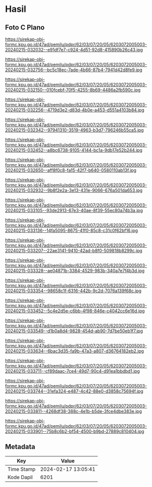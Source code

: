 # Hasil

## Foto C Plano

https://sirekap-obj-formc.kpu.go.id/47ad/pemilu/pdpr/62/03/07/20/05/6203072005003-20240215-032032--e91df7e7-c924-4d51-92d8-415890b26c43.jpg

https://sirekap-obj-formc.kpu.go.id/47ad/pemilu/pdpr/62/03/07/20/05/6203072005003-20240215-032756--bc5c18ec-7ade-4b66-87b4-7941d42d8fe9.jpg

https://sirekap-obj-formc.kpu.go.id/47ad/pemilu/pdpr/62/03/07/20/05/6203072005003-20240215-032150--010fcebf-70f5-4255-8b69-4486a2fb590c.jpg

https://sirekap-obj-formc.kpu.go.id/47ad/pemilu/pdpr/62/03/07/20/05/6203072005003-20240215-032256--4719d3e2-d83d-4b0e-a453-d551a4103b84.jpg

https://sirekap-obj-formc.kpu.go.id/47ad/pemilu/pdpr/62/03/07/20/05/6203072005003-20240215-032342--97941310-3519-4963-b3d7-796246b55ca5.jpg

https://sirekap-obj-formc.kpu.go.id/47ad/pemilu/pdpr/62/03/07/20/05/6203072005003-20240215-032452--a8bc6738-9105-4144-bc1a-9db17e52b244.jpg

https://sirekap-obj-formc.kpu.go.id/47ad/pemilu/pdpr/62/03/07/20/05/6203072005003-20240215-032650--aff8f0c8-fa15-42f7-b640-0580110ab13f.jpg

https://sirekap-obj-formc.kpu.go.id/47ad/pemilu/pdpr/62/03/07/20/05/6203072005003-20240215-032932--9b8f2e2a-3e13-431e-9066-676a501da653.jpg

https://sirekap-obj-formc.kpu.go.id/47ad/pemilu/pdpr/62/03/07/20/05/6203072005003-20240215-033105--93de2913-67e3-40ae-8f39-55ec80a74b3a.jpg

https://sirekap-obj-formc.kpu.go.id/47ad/pemilu/pdpr/62/03/07/20/05/6203072005003-20240215-033136--14fa5095-8675-41f0-85c8-c31c0f62bf16.jpg

https://sirekap-obj-formc.kpu.go.id/47ad/pemilu/pdpr/62/03/07/20/05/6203072005003-20240215-033207--22ae3141-9410-42ad-b8f0-509818b8299c.jpg

https://sirekap-obj-formc.kpu.go.id/47ad/pemilu/pdpr/62/03/07/20/05/6203072005003-20240215-033328--ae04871b-3384-4529-983b-340a7e7f4b3d.jpg

https://sirekap-obj-formc.kpu.go.id/47ad/pemilu/pdpr/62/03/07/20/05/6203072005003-20240215-033354--98658c1f-6316-442b-9c2d-7076a139f68c.jpg

https://sirekap-obj-formc.kpu.go.id/47ad/pemilu/pdpr/62/03/07/20/05/6203072005003-20240215-033452--5c4e2d5e-c6bb-4f98-846e-c4042cc6e16d.jpg

https://sirekap-obj-formc.kpu.go.id/47ad/pemilu/pdpr/62/03/07/20/05/6203072005003-20240215-033549--d1b0a8d4-9828-454d-ab90-7d7be50eb1f7.jpg

https://sirekap-obj-formc.kpu.go.id/47ad/pemilu/pdpr/62/03/07/20/05/6203072005003-20240215-033634--6bac3d35-fa9b-47a3-a807-d36764182eb2.jpg

https://sirekap-obj-formc.kpu.go.id/47ad/pemilu/pdpr/62/03/07/20/05/6203072005003-20240215-033711--cf89daac-7ce4-49d7-90c4-d91ea1bbdbd1.jpg

https://sirekap-obj-formc.kpu.go.id/47ad/pemilu/pdpr/62/03/07/20/05/6203072005003-20240215-033744--31efa324-e487-4c42-88e0-d3858c75694f.jpg

https://sirekap-obj-formc.kpu.go.id/47ad/pemilu/pdpr/62/03/07/20/05/6203072005003-20240215-033811--4268df38-388c-4e1b-b5de-3fce4dbe383e.jpg

https://sirekap-obj-formc.kpu.go.id/47ad/pemilu/pdpr/62/03/07/20/05/6203072005003-20240215-033901--75b8c6b2-bf54-4500-b9bd-27889c810404.jpg


## Metadata

| Key        | Value               |
| ---------- | ------------------- |
| Time Stamp | 2024-02-17 13:05:41 |
| Kode Dapil | 6201                |



